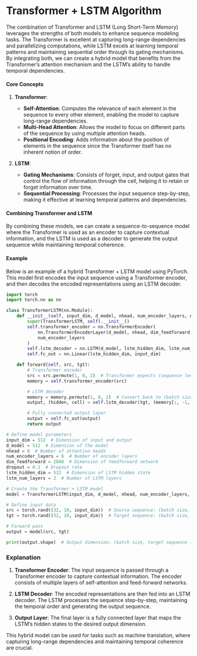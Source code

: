# Transformer + LSTM Algorithm

The combination of Transformer and LSTM (Long Short-Term Memory) leverages the strengths of both models to enhance sequence modeling tasks. The Transformer is excellent at capturing long-range dependencies and parallelizing computations, while LSTM excels at learning temporal patterns and maintaining sequential order through its gating mechanisms. By integrating both, we can create a hybrid model that benefits from the Transformer’s attention mechanism and the LSTM’s ability to handle temporal dependencies.

#### Core Concepts

1. **Transformer**:
   - **Self-Attention**: Computes the relevance of each element in the sequence to every other element, enabling the model to capture long-range dependencies.
   - **Multi-Head Attention**: Allows the model to focus on different parts of the sequence by using multiple attention heads.
   - **Positional Encoding**: Adds information about the position of elements in the sequence since the Transformer itself has no inherent notion of order.

2. **LSTM**:
   - **Gating Mechanisms**: Consists of forget, input, and output gates that control the flow of information through the cell, helping it to retain or forget information over time.
   - **Sequential Processing**: Processes the input sequence step-by-step, making it effective at learning temporal patterns and dependencies.

#### Combining Transformer and LSTM

By combining these models, we can create a sequence-to-sequence model where the Transformer is used as an encoder to capture contextual information, and the LSTM is used as a decoder to generate the output sequence while maintaining temporal coherence.

#### Example

Below is an example of a hybrid Transformer + LSTM model using PyTorch. This model first encodes the input sequence using a Transformer encoder, and then decodes the encoded representations using an LSTM decoder.

```python
import torch
import torch.nn as nn

class TransformerLSTM(nn.Module):
    def __init__(self, input_dim, d_model, nhead, num_encoder_layers, num_decoder_layers, dim_feedforward, dropout, lstm_hidden_dim, lstm_num_layers):
        super(TransformerLSTM, self).__init__()
        self.transformer_encoder = nn.TransformerEncoder(
            nn.TransformerEncoderLayer(d_model, nhead, dim_feedforward, dropout),
            num_encoder_layers
        )
        self.lstm_decoder = nn.LSTM(d_model, lstm_hidden_dim, lstm_num_layers, batch_first=True)
        self.fc_out = nn.Linear(lstm_hidden_dim, input_dim)

    def forward(self, src, tgt):
        # Transformer encoder
        src = src.permute(1, 0, 2)  # Transformer expects (sequence length, batch size, d_model)
        memory = self.transformer_encoder(src)

        # LSTM decoder
        memory = memory.permute(1, 0, 2)  # Convert back to (batch size, sequence length, d_model)
        output, (hidden, cell) = self.lstm_decoder(tgt, (memory[:, -1, :].unsqueeze(0), torch.zeros_like(memory[:, -1, :]).unsqueeze(0)))

        # Fully connected output layer
        output = self.fc_out(output)
        return output

# Define model parameters
input_dim = 512  # Dimension of input and output
d_model = 512  # Dimension of the model
nhead = 8  # Number of attention heads
num_encoder_layers = 6  # Number of encoder layers
dim_feedforward = 2048  # Dimension of feedforward network
dropout = 0.1  # Dropout rate
lstm_hidden_dim = 512  # Dimension of LSTM hidden state
lstm_num_layers = 2  # Number of LSTM layers

# Create the Transformer + LSTM model
model = TransformerLSTM(input_dim, d_model, nhead, num_encoder_layers, 1, dim_feedforward, dropout, lstm_hidden_dim, lstm_num_layers)

# Define input data
src = torch.rand((32, 10, input_dim))  # Source sequence: (batch size, sequence length, input_dim)
tgt = torch.rand((32, 20, input_dim))  # Target sequence: (batch size, sequence length, input_dim)

# Forward pass
output = model(src, tgt)

print(output.shape)  # Output dimension: (batch size, target sequence length, input_dim)
```

### Explanation

1. **Transformer Encoder**: The input sequence is passed through a Transformer encoder to capture contextual information. The encoder consists of multiple layers of self-attention and feed-forward networks.
   
2. **LSTM Decoder**: The encoded representations are then fed into an LSTM decoder. The LSTM processes the sequence step-by-step, maintaining the temporal order and generating the output sequence.

3. **Output Layer**: The final layer is a fully connected layer that maps the LSTM’s hidden states to the desired output dimension.

This hybrid model can be used for tasks such as machine translation, where capturing long-range dependencies and maintaining temporal coherence are crucial.
